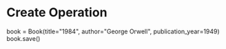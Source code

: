 # Create Operation

book = Book(title="1984", author="George Orwell", publication_year=1949)
book.save()
